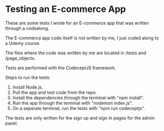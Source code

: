 # Testing an E-commerce App

These are some tests I wrote for an E-commerce app that was written through a codealong. 

The E-commerce app code itself is not written by me, I just coded along to a Udemy course.

The files where the code was written by me are located in /tests and /page_objects.

Tests are performed with the CodeceptJS framework.

Steps to run the tests:

1. Install Node.js.
2. Pull the app and test code from the repo.
3. Install the dependencies through the terminal with "npm install".
4. Run the app through the terminal with "nodemon index.js".
5. On a seperate terminal, run the tests with "npm run codeceptjs".

The tests are only written for the sign up and sign in pages for the admin panel.
